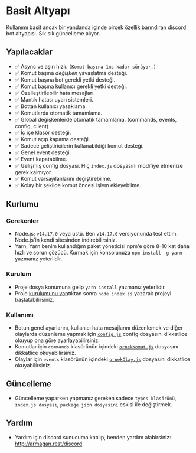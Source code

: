 # Basit Altyapı

Kullanımı basit ancak bir yandanda içinde birçek özellik barındıran discord bot altyapısı. Sık sık güncelleme alıyor.

## Yapılacaklar

- ✅ Async ve aşırı hızlı. `(Komut başına 1ms kadar sürüyor.)`
- ✅ Komut başına _değişken_ yavaşlatma desteği.
- ✅ Komut başına bot gerekli yetki desteği.
- ✅ Komut başına kullanıcı gerekli yetki desteği.
- ✅ Özelleştirilebilir hata mesajları.
- ✅ Mantık hatası uyarı sistemleri.
- ✅ Bottan kullanıcı yasaklama.
- ✅ Komutlarda otomatik tamamlama.
- ✅ Global değişkenlerde otomatik tamamlama. (commands, events, config, client)
- ✅ İç içe klasör desteği.
- ✅ Komut açıp kapama desteği.
- ✅ Sadece geliştiricilerin kullanabildiği komut desteği.
- ✅ Genel event desteği.
- ✅ Event kapatabilme.
- ✅ Gelişmiş config dosyası. Hiç `index.js` dosyasını modifiye etmenize gerek kalmıyor.
- ✅ Komut varsayılanlarını değiştirebilme.
- ✅ Kolay bir şekilde komut öncesi işlem ekleyebilme.

## Kurlumu

### Gerekenler
- Node.js; `v14.17.0` veya üstü. Ben `v14.17.0` versiyonunda test ettim. Node.js'in kendi sitesinden indirebilirsiniz.
- Yarn; Yarn benim kullandığım paket yöneticisi npm'e göre 8-10 kat daha hızlı ve sorun çözücü. Kurmak için konsolunuza `npm install -g yarn` yazmanız yeterlidir.

### Kurulum
- Proje dosya konumuna gelip `yarn install` yazmanız yeterlidir.
- Proje [kurulumunu yap](#kullanımı)tıktan sonra `node index.js` yazarak projeyi başlatabilirsiniz.

### Kullanımı
- Botun genel ayarlarını, kullanıcı hata mesajlarını düzenlemek ve diğer olaylarda düzenleme yapmak için [`config.js`](./config.js) config dosyasını dikkatlice okuyup ona göre ayarlayabilirsiniz.
- Komutlar için `commands` klasörünün içindeki [`ornekKomut.js`](./commands/ornekKomut.js) dosyasını dikkatlice okuyabilirsiniz.
- Olaylar için `events` klasörünün içindeki [`ornekOlay.js`](./events/ornekOlay.js) dosyasını dikkatlice okuyabilirsiniz.

## Güncelleme

- Güncelleme yaparken yapmanız gereken sadece `types klasörünü`, `index.js dosyası`, `package.json dosyasını` eskisi ile değiştirmek.

## Yardım

- Yardım için discord sunucuma katılıp, benden yardım alabirsiniz: http://armagan.rest/discord
